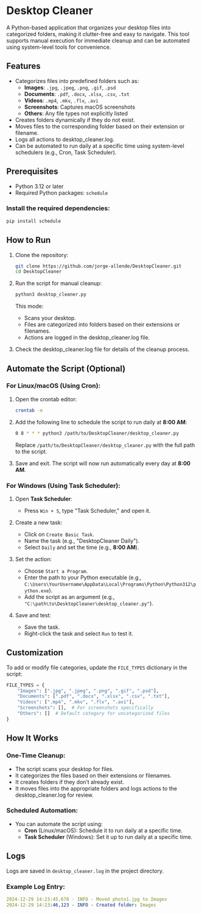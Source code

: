 # Desktop Cleaner

A Python-based application that organizes your desktop files into categorized folders, making it clutter-free and easy to navigate. This tool supports manual execution for immediate cleanup and can be automated using system-level tools for convenience.

## Features

- Categorizes files into predefined folders such as:
  - **Images**: `.jpg`, `.jpeg`, `.png`, `.gif`, `.psd`
  - **Documents**: `.pdf`, `.docx`, `.xlsx`, `.csv`, `.txt`
  - **Videos**: `.mp4`, `.mkv`, `.flv`, `.avi`
  - **Screenshots**: Captures macOS screenshots
  - **Others**: Any file types not explicitly listed
- Creates folders dynamically if they do not exist.
- Moves files to the corresponding folder based on their extension or filename.
- Logs all actions to desktop_cleaner.log.
- Can be automated to run daily at a specific time using system-level schedulers (e.g., Cron, Task Scheduler).

## Prerequisites

- Python 3.12 or later
- Required Python packages: `schedule`

### Install the required dependencies:

```bash
pip install schedule
```

## How to Run

1. Clone the repository:

   ```bash
   git clone https://github.com/jorge-allende/DesktopCleaner.git
   cd DesktopCleaner
   ```

2. Run the script for manual cleanup:

   ```bash
   python3 desktop_cleaner.py
   ```

   This mode:

   - Scans your desktop.
   - Files are categorized into folders based on their extensions or filenames.
   - Actions are logged in the desktop_cleaner.log file.

3. Check the desktop_cleaner.log file for details of the cleanup process.

## Automate the Script (Optional)

### **For Linux/macOS (Using Cron):**

1. Open the crontab editor:

   ```bash
   crontab -e
   ```

2. Add the following line to schedule the script to run daily at **8:00 AM**:

   ```bash
   0 8 * * * python3 /path/to/DesktopCleaner/desktop_cleaner.py
   ```

   Replace `/path/to/DesktopCleaner/desktop_cleaner.py` with the full path to the script.

3. Save and exit. The script will now run automatically every day at **8:00 AM**.

### **For Windows (Using Task Scheduler):**

1. Open **Task Scheduler**:

   - Press `Win + S`, type "Task Scheduler," and open it.

2. Create a new task:

   - Click on `Create Basic Task`.
   - Name the task (e.g., "DesktopCleaner Daily").
   - Select `Daily` and set the time (e.g., **8:00 AM**).

3. Set the action:

   - Choose `Start a Program`.
   - Enter the path to your Python executable (e.g., `C:\Users\YourUsername\AppData\Local\Programs\Python\Python312\python.exe`).
   - Add the script as an argument (e.g., `"C:\path\to\DesktopCleaner\desktop_cleaner.py"`).

4. Save and test:
   - Save the task.
   - Right-click the task and select `Run` to test it.

## Customization

To add or modify file categories, update the `FILE_TYPES` dictionary in the script:

```python
FILE_TYPES = {
    "Images": [".jpg", ".jpeg", ".png", ".gif", ".psd"],
    "Documents": [".pdf", ".docx", ".xlsx", ".csv", ".txt"],
    "Videos": [".mp4", ".mkv", ".flv", ".avi"],
    "Screenshots": [],  # For screenshots specifically
    "Others": []  # Default category for uncategorized files
}
```

## How It Works

### One-Time Cleanup:

- The script scans your desktop for files.
- It categorizes the files based on their extensions or filenames.
- It creates folders if they don’t already exist.
- It moves files into the appropriate folders and logs actions to the desktop_cleaner.log for review.

### Scheduled Automation:

- You can automate the script using:
  - **Cron** (Linux/macOS): Schedule it to run daily at a specific time.
  - **Task Scheduler** (Windows): Set it up to run daily at a specific time.

## Logs

Logs are saved in `desktop_cleaner.log` in the project directory.

### Example Log Entry:

```yaml
2024-12-29 14:23:45,678 - INFO - Moved photo1.jpg to Images
2024-12-29 14:23:46,123 - INFO - Created folder: Images
```

